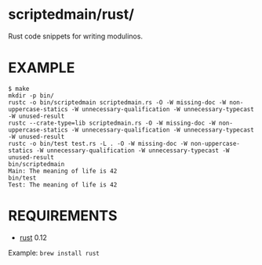 # scriptedmain/rust/

Rust code snippets for writing modulinos.

# EXAMPLE

```
$ make
mkdir -p bin/
rustc -o bin/scriptedmain scriptedmain.rs -O -W missing-doc -W non-uppercase-statics -W unnecessary-qualification -W unnecessary-typecast -W unused-result
rustc --crate-type=lib scriptedmain.rs -O -W missing-doc -W non-uppercase-statics -W unnecessary-qualification -W unnecessary-typecast -W unused-result
rustc -o bin/test test.rs -L . -O -W missing-doc -W non-uppercase-statics -W unnecessary-qualification -W unnecessary-typecast -W unused-result
bin/scriptedmain
Main: The meaning of life is 42
bin/test
Test: The meaning of life is 42
```

# REQUIREMENTS

* [rust](http://www.rust-lang.org/) 0.12

Example: `brew install rust`
